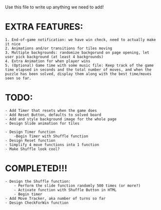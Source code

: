 Use this file to write up anything we need to add!

# EXTRA FEATURES:

    1. End-of-game notification: we have win check, need to actually make it nice
    2. Animations and/or transitions for tiles moving
    3. Multiple backgrounds: randomize backgorund on page opening, let user pick background (at least 4 backgrounds)
    4. Extra Animation for when player wins
    5. (Optional) Game time with some music file: Keep track of the game time elapsed in seconds and the total number of moves, and when the puzzle has been solved, display them along with the best time/moves seen so far.

# TODO:

    - Add Timer that resets when the game does
    - Add Reset Button, defaults to solved board
    - Add and style background image for the whole page
    - Design Slide animation for tiles

    - Design Timer function
        -Begin Timer with Shuffle function
    - Design Reset function
    - Simplify 4 move functions into 1 function
    - Make Shuffle look cool?

# COMPLETED!!!

    - Design the Shuffle function:
        - Perform the slide function randomly 500 times (or more?)
        - Activate function with Shuffle Button in HTML
        - Begin timer
    - Add Move Tracker, aka number of turns so far
    - Design CheckForWin function
